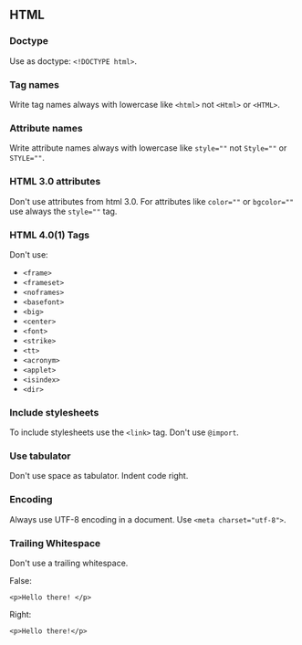 ## HTML
### Doctype
Use as doctype: `<!DOCTYPE html>`.
### Tag names
Write tag names always with lowercase like `<html>` not `<Html>` or `<HTML>`.
### Attribute names
Write attribute names always with lowercase like `style=""` not `Style=""` or `STYLE=""`.
### HTML 3.0 attributes
Don't use attributes from html 3.0. For attributes like `color=""` or `bgcolor=""` use always the `style=""` tag.
### HTML 4.0(1) Tags
Don't use:
* `<frame>`
* `<frameset>`
* `<noframes>`
* `<basefont>`
* `<big>`
* `<center>`
* `<font>`
* `<strike>`
* `<tt>`
* `<acronym>`
* `<applet>`
* `<isindex>`
* `<dir>`
### Include stylesheets
To include stylesheets use the `<link>` tag. Don't use `@import`.
### Use tabulator
Don't use space as tabulator. Indent code right.
### Encoding
Always use UTF-8 encoding in a document. Use `<meta charset="utf-8">`.
### Trailing Whitespace
Don't use a trailing whitespace. 

False:
```
<p>Hello there! </p>
```
Right:
```
<p>Hello there!</p>
```
